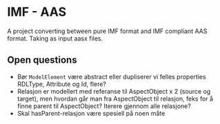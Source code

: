 # IMF - AAS

A project converting between pure IMF format and IMF compliant AAS format. Taking as input aasx files.

## Open questions

* Bør `ModelElement` være abstract eller dupliserer vi felles properties RDLType, Attribute og Id, flere?
* Relasjon er modellert med referanse til AspectObject x 2 (source og target), men hvordan går man fra AspectObject til relasjon, feks for å finne parent til AspectObject? Iterere gjennom alle relasjone?
* Skal hasParent-relasjon være spesiell på noen måte
